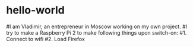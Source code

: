 # hello-world
#I am Vladimir, an entrepreneur in Moscow working on my own project.
#I try to make a Raspberry Pi 2 to make following things upon switch-on:
#1. Connect to wifi
#2. Load Firefox
